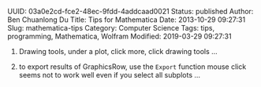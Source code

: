 UUID: 03a0e2cd-fce2-48ec-9fdd-4addcaad0021
Status: published
Author: Ben Chuanlong Du
Title: Tips for Mathematica
Date: 2013-10-29 09:27:31
Slug: mathematica-tips
Category: Computer Science
Tags: tips, programming, Mathematica, Wolfram
Modified: 2019-03-29 09:27:31


 
1. Drawing tools, 
    under a plot, click more, click drawing tools ...

2. to export results of GraphicsRow, use the `Export` function
    mouse click seems not to work well even if you select all subplots ...
